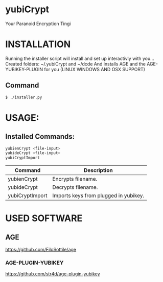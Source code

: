 # yubiCrypt
Your Paranoid Encryption Tingi

# INSTALLATION
Running the installer script will install and set up interactivly with you...
Created folders:  ~/.yubiCrypt and ~/dcde
And installs AGE and the AGE-YUBIKEY-PLUGIN for you (LINUX WINDOWS AND OSX SUPPORT)
## Command
```bash
$ ./installer.py
```
# USAGE:

## Installed Commands:
```bash
yubienCrypt <file-input>
yubideCrypt <file-input>
yubiCryptImport 
```
|Command|Description|
|-|-|
|yubienCrypt|Encrypts filename.|
|yubideCrypt|Decrypts filename.|
|yubiCryptImport|Imports keys from plugged in yubikey.|

# USED SOFTWARE
## AGE
https://github.com/FiloSottile/age
### AGE-PLUGIN-YUBIKEY
https://github.com/str4d/age-plugin-yubikey
